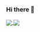### Hi there 👋


  <a href="https://github.com/yunkukpark/github-readme-stats">
    <img align="center" src="https://github-readme-stats.vercel.app/api?username=yunkukpark&show_icons=true&theme=nightowl&count_private=true" />
  </a>
  
  <a href="https://github.com/yunkukpark/github-readme-stats">
    <img align="center" src="https://github-readme-stats.vercel.app/api/top-langs/?username=yunkukpark&layout=compact" />
  </a>
